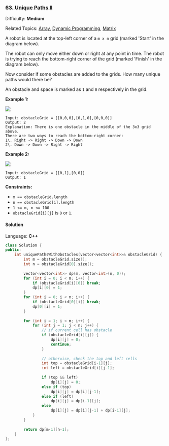 ### [63\. Unique Paths II](https://leetcode.com/problems/unique-paths-ii/)

Difficulty: **Medium**

Related Topics: [Array](https://leetcode.com/tag/array/), [Dynamic Programming](https://leetcode.com/tag/dynamic-programming/), [Matrix](https://leetcode.com/tag/matrix/)


A robot is located at the top-left corner of a `m x n` grid (marked 'Start' in the diagram below).

The robot can only move either down or right at any point in time. The robot is trying to reach the bottom-right corner of the grid (marked 'Finish' in the diagram below).

Now consider if some obstacles are added to the grids. How many unique paths would there be?

An obstacle and space is marked as `1` and `0` respectively in the grid.

**Example 1:**

![](https://assets.leetcode.com/uploads/2020/11/04/robot1.jpg)

```
Input: obstacleGrid = [[0,0,0],[0,1,0],[0,0,0]]
Output: 2
Explanation: There is one obstacle in the middle of the 3x3 grid above.
There are two ways to reach the bottom-right corner:
1\. Right -> Right -> Down -> Down
2\. Down -> Down -> Right -> Right
```

**Example 2:**

![](https://assets.leetcode.com/uploads/2020/11/04/robot2.jpg)

```
Input: obstacleGrid = [[0,1],[0,0]]
Output: 1
```

**Constraints:**

*   `m == obstacleGrid.length`
*   `n == obstacleGrid[i].length`
*   `1 <= m, n <= 100`
*   `obstacleGrid[i][j]` is `0` or `1`.


#### Solution

Language: **C++**

```c++
class Solution {
public:
    int uniquePathsWithObstacles(vector<vector<int>>& obstacleGrid) {
        int m = obstacleGrid.size();
        int n = obstacleGrid[0].size();
        
        vector<vector<int>> dp(m, vector<int>(n, 0));
        for (int i = 0; i < m; i++) {
            if (obstacleGrid[i][0]) break;
            dp[i][0] = 1;
        }
        for (int i = 0; i < n; i++) {
            if (obstacleGrid[0][i]) break;
            dp[0][i] = 1;
        }
        
        for (int i = 1; i < m; i++) {
            for (int j = 1; j < n; j++) {
                // if current cell has obstacle
                if (obstacleGrid[i][j]) {
                    dp[i][j] = 0;
                    continue;
                }
                
                // otherwise, check the top and left cells
                int top = obstacleGrid[i-1][j];
                int left = obstacleGrid[i][j-1];
                
                if (top && left)
                    dp[i][j] = 0;
                else if (top)
                    dp[i][j] = dp[i][j-1];
                else if (left)
                    dp[i][j] = dp[i-1][j];
                else
                    dp[i][j] = dp[i][j-1] + dp[i-1][j];                
            }
        }
            
        return dp[m-1][n-1];
    }
};
```
